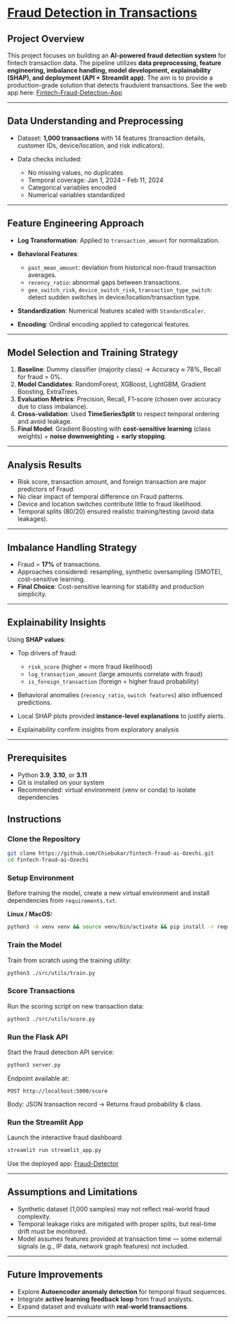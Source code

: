 # [Fraud Detection in Transactions](https://fintech-fraud-ai-ozechi-0.streamlit.app/)

## Project Overview

This project focuses on building an **AI-powered fraud detection system** for fintech transaction data. The pipeline utilizes **data preprocessing, feature engineering, imbalance handling, model development, explainability (SHAP), and deployment (API + Streamlit app)**. The aim is to provide a production-grade solution that detects fraudulent transactions. See the web app here: [Fintech-Fraud-Detection-App](https://fintech-fraud-ai-ozechi-0.streamlit.app/)

---

## Data Understanding and Preprocessing

* Dataset: **1,000 transactions** with 14 features (transaction details, customer IDs, device/location, and risk indicators).
* Data checks included:

  * No missing values, no duplicates
  * Temporal coverage: Jan 1, 2024 – Feb 11, 2024
  * Categorical variables encoded 
  * Numerical variables standardized

---

## Feature Engineering Approach

* **Log Transformation**: Applied to `transaction_amount` for normalization.
* **Behavioral Features**:

  * `past_mean_amount`: deviation from historical non-fraud transaction averages.
  * `recency_ratio`: abnormal gaps between transactions.
  * `geo_switch_risk`, `device_switch_risk`, `transaction_type_switch`: detect sudden switches in device/location/transaction type.
* **Standardization**: Numerical features scaled with `StandardScaler`.
* **Encoding**: Ordinal encoding applied to categorical features.

---

## Model Selection and Training Strategy

1. **Baseline**: Dummy classifier (majority class) → Accuracy ≈ 78%, Recall for fraud = 0%.
2. **Model Candidates**: RandomForest, XGBoost, LightGBM, Gradient Boosting, ExtraTrees.
3. **Evaluation Metrics**: Precision, Recall, F1-score (chosen over accuracy due to class imbalance).
4. **Cross-validation**: Used **TimeSeriesSplit** to respect temporal ordering and avoid leakage.
5. **Final Model**: Gradient Boosting with **cost-sensitive learning** (class weights) + **noise downweighting** + **early stopping**.

---

## Analysis Results

* Risk score, transaction amount, and foreign transaction are major predictors of Fraud.
* No clear impact of temporal difference on Fraud patterns.
* Device and location switches contribute little to fraud likelihood.
* Temporal splits (80/20) ensured realistic training/testing (avoid data leakages).

---

## Imbalance Handling Strategy

* Fraud = **17%** of transactions.
* Approaches considered: resampling, synthetic oversampling (SMOTE), cost-sensitive learning.
* **Final Choice**: Cost-sensitive learning for stability and production simplicity.

---

## Explainability Insights

Using **SHAP values**:

* Top drivers of fraud:

  * `risk_score` (higher = more fraud likelihood)
  * `log_transaction_amount` (large amounts correlate with fraud)
  * `is_foreign_transaction` (foreign = higher fraud probability)
* Behavioral anomalies (`recency_ratio`, `switch features`) also influenced predictions.
* Local SHAP plots provided **instance-level explanations** to justify alerts.
* Explainability confirm insights from exploratory analysis

---

## Prerequisites

- Python **3.9**, **3.10**, or **3.11**  
- Git is installed on your system  
- Recommended: virtual environment (venv or conda) to isolate dependencies

## Instructions

### Clone the Repository

```bash
git clone https://github.com/Chiebukar/fintech-fraud-ai-Ozechi.git
cd fintech-fraud-ai-Ozechi
```
### Setup Environment

Before training the model, create a new virtual environment and install dependencies from `requirements.txt`.

**Linux / MacOS:**
```bash
python3 -m venv venv && source venv/bin/activate && pip install -r requirements.txt
```

### Train the Model

Train from scratch using the training utility:

```bash
python3 ./src/utils/train.py
```

### Score Transactions

Run the scoring script on new transaction data:

```bash
python3 ./src/utils/score.py
```

### Run the Flask API

Start the fraud detection API service:

```bash
python3 server.py
```

Endpoint available at:

```http
POST http://localhost:5000/score
```

Body: JSON transaction record → Returns fraud probability & class.

### Run the Streamlit App

Launch the interactive fraud dashboard:

```bash
streamlit run streamlit_app.py
```
Use the deployed app: [Fraud-Detector](https://fintech-fraud-ai-ozechi-0.streamlit.app/)

---

## Assumptions and Limitations

* Synthetic dataset (1,000 samples) may not reflect real-world fraud complexity.
* Temporal leakage risks are mitigated with proper splits, but real-time drift must be monitored.
* Model assumes features provided at transaction time — some external signals (e.g., IP data, network graph features) not included.

---

## Future Improvements

* Explore **Autoencoder anomaly detection** for temporal fraud sequences.
* Integrate **active learning feedback loop** from fraud analysts.
* Expand dataset and evaluate with **real-world transactions**.

---
